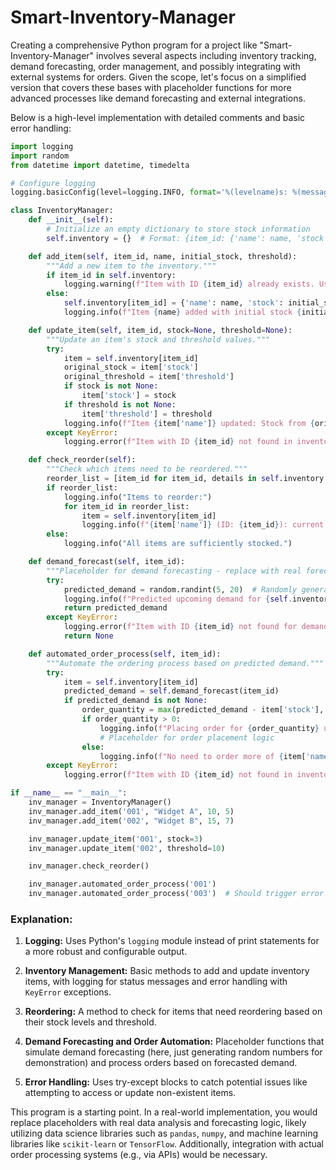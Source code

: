 # Smart-Inventory-Manager

Creating a comprehensive Python program for a project like "Smart-Inventory-Manager" involves several aspects including inventory tracking, demand forecasting, order management, and possibly integrating with external systems for orders. Given the scope, let's focus on a simplified version that covers these bases with placeholder functions for more advanced processes like demand forecasting and external integrations.

Below is a high-level implementation with detailed comments and basic error handling:

```python
import logging
import random
from datetime import datetime, timedelta

# Configure logging
logging.basicConfig(level=logging.INFO, format='%(levelname)s: %(message)s')

class InventoryManager:
    def __init__(self):
        # Initialize an empty dictionary to store stock information
        self.inventory = {}  # Format: {item_id: {'name': name, 'stock': stock, 'threshold': threshold}}

    def add_item(self, item_id, name, initial_stock, threshold):
        """Add a new item to the inventory."""
        if item_id in self.inventory:
            logging.warning(f"Item with ID {item_id} already exists. Use update_item to modify it.")
        else:
            self.inventory[item_id] = {'name': name, 'stock': initial_stock, 'threshold': threshold}
            logging.info(f"Item {name} added with initial stock {initial_stock} and reorder threshold {threshold}.")

    def update_item(self, item_id, stock=None, threshold=None):
        """Update an item's stock and threshold values."""
        try:
            item = self.inventory[item_id]
            original_stock = item['stock']
            original_threshold = item['threshold']
            if stock is not None:
                item['stock'] = stock
            if threshold is not None:
                item['threshold'] = threshold
            logging.info(f"Item {item['name']} updated: Stock from {original_stock} to {item['stock']}, Threshold from {original_threshold} to {item['threshold']}.")
        except KeyError:
            logging.error(f"Item with ID {item_id} not found in inventory.")

    def check_reorder(self):
        """Check which items need to be reordered."""
        reorder_list = [item_id for item_id, details in self.inventory.items() if details['stock'] <= details['threshold']]
        if reorder_list:
            logging.info("Items to reorder:")
            for item_id in reorder_list:
                item = self.inventory[item_id]
                logging.info(f"{item['name']} (ID: {item_id}): current stock {item['stock']}, threshold {item['threshold']}")
        else:
            logging.info("All items are sufficiently stocked.")

    def demand_forecast(self, item_id):
        """Placeholder for demand forecasting - replace with real forecasting algorithm."""
        try:
            predicted_demand = random.randint(5, 20)  # Randomly generated number for demonstration
            logging.info(f"Predicted upcoming demand for {self.inventory[item_id]['name']}: {predicted_demand}")
            return predicted_demand
        except KeyError:
            logging.error(f"Item with ID {item_id} not found for demand forecasting.")
            return None

    def automated_order_process(self, item_id):
        """Automate the ordering process based on predicted demand."""
        try:
            item = self.inventory[item_id]
            predicted_demand = self.demand_forecast(item_id)
            if predicted_demand is not None:
                order_quantity = max(predicted_demand - item['stock'], 0)
                if order_quantity > 0:
                    logging.info(f"Placing order for {order_quantity} units of {item['name']}.")
                    # Placeholder for order placement logic
                else:
                    logging.info(f"No need to order more of {item['name']} at this time.")
        except KeyError:
            logging.error(f"Item with ID {item_id} not found in inventory.")

if __name__ == "__main__":
    inv_manager = InventoryManager()
    inv_manager.add_item('001', "Widget A", 10, 5)
    inv_manager.add_item('002', "Widget B", 15, 7)

    inv_manager.update_item('001', stock=3)
    inv_manager.update_item('002', threshold=10)

    inv_manager.check_reorder()

    inv_manager.automated_order_process('001')
    inv_manager.automated_order_process('003')  # Should trigger error handling

```

### Explanation:

1. **Logging:** Uses Python's `logging` module instead of print statements for a more robust and configurable output.

2. **Inventory Management:** Basic methods to add and update inventory items, with logging for status messages and error handling with `KeyError` exceptions.

3. **Reordering:** A method to check for items that need reordering based on their stock levels and threshold.

4. **Demand Forecasting and Order Automation:** Placeholder functions that simulate demand forecasting (here, just generating random numbers for demonstration) and process orders based on forecasted demand.

5. **Error Handling:** Uses try-except blocks to catch potential issues like attempting to access or update non-existent items.

This program is a starting point. In a real-world implementation, you would replace placeholders with real data analysis and forecasting logic, likely utilizing data science libraries such as `pandas`, `numpy`, and machine learning libraries like `scikit-learn` or `TensorFlow`. Additionally, integration with actual order processing systems (e.g., via APIs) would be necessary.